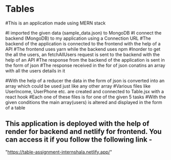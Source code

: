 # Tables
#This is an application made using MERN stack

#I imported the given data (sample_data.json) to MongoDB
#I connect the backend (MongoDB) to my application using a Connection URL
#The backend of the application is connected to the frontend with the help of a API
#The frontend uses yarn while the backend uses npm
#Inorder to get the all the users, an fetchAllUsers request is sent to the backend with the help of an API
#The response from the backend of the application is sent in the form of json
#The response received in the for of json conatins an array with all the users details in it

#With the help of a reducer the data in the form of json is converted into an array which could be used just like any other array
#Various files like UserIncome, UserPhone etc. are created and connected to Table.jsx with a react hook
#Each one of these files is for one of the given 5 tasks
#With the given conditions the main array(users) is altered and displayed in the form of a table

## This application is deployed with the help of render for backend and netlify for frontend. You can access it if you follow the following link -
"https://table-assignment-internshala.netlify.app/"
